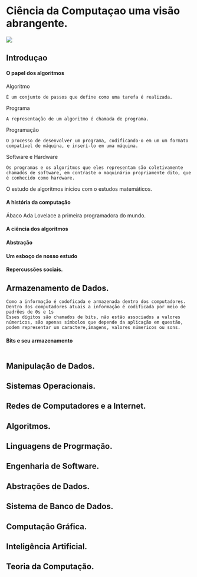 # Ciência da Computaçao uma visão abrangente.
![](https://images-na.ssl-images-amazon.com/images/I/91V0bBrrhKL.jpg)

## Introduçao

#### O papel dos algoritmos
Algoritmo
```
É um conjunto de passos que define como uma tarefa é realizada.
```
Programa
```
A representação de um algoritmo é chamada de programa.
```
Programação
```
O processo de desenvolver um programa, codificando-o em um um formato compatível de máquina, e inserí-lo em uma máquina.
```
Software e Hardware
```
Os programas e os algoritmos que eles representam são coletivamente chamados de software, em contraste o maquinário propriamente dito, que é conhecido como hardware.
```

O estudo de algoritmos iniciou com o estudos matemáticos.

#### A história da computação
Ábaco
Ada Lovelace a primeira programadora do mundo.




#### A ciência dos algoritmos

#### Abstração

#### Um esboço de nosso estudo

#### Repercussões sociais.

## Armazenamento de Dados.
```
Como a informação é codoficada e armazenada dentro dos computadores. Dentro dos computadores atuais a informação é codificada por meio de padrões de 0s e 1s
Esses dígitos são chamados de bits, não estão associados a valores númericos, são apenas símbolos que depende da aplicação em questão, podem representar um caractere,imagens, valores númericos ou sons.
```

#### Bits e seu armazenamento
```

```

## Manipulação de Dados.

## Sistemas Operacionais.

## Redes de Computadores e a Internet.

## Algoritmos.

## Linguagens de Progrmação.

## Engenharia de Software.

## Abstrações de Dados.

## Sistema de Banco de Dados.

## Computação Gráfica.

## Inteligência Artificial.

## Teoria da Computação.
